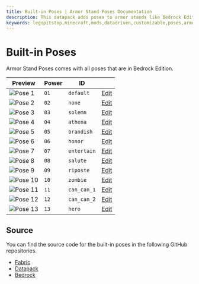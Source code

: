 ```yaml
---
title: Built-in Poses | Armor Stand Poses Documentation
description: This datapack adds poses to armor stands like Bedrock Edition. Redstone is the same as bedrock. You can even create your data-driven poses!
keywords: legopitstop,minecraft,mods,datadriven,customizable,poses,armorstand,datapack,fabricmc
---
```


# Built-in Poses

Armor Stand Poses comes with all poses that are in Bedrock Edition.

| Preview                                                                                              | Power | ID          |                                    |
| ---------------------------------------------------------------------------------------------------- | ----- | ----------- | ---------------------------------- |
| ![Pose 1](https://minecraft.wiki/images/thumb/Armor_Stand_Pose_0.png/96px-Armor_Stand_Pose_0.png)    | `01`  | `default`   | [Edit](/poses/generator#default)   |
| ![Pose 2](https://minecraft.wiki/images/thumb/Armor_Stand_Pose_1.png/96px-Armor_Stand_Pose_1.png)    | `02`  | `none`      | [Edit](/poses/generator#none)      |
| ![Pose 3](https://minecraft.wiki/images/thumb/Armor_Stand_Pose_2.png/96px-Armor_Stand_Pose_2.png)    | `03`  | `solemn`    | [Edit](/poses/generator#solemn)    |
| ![Pose 4](https://minecraft.wiki/images/thumb/Armor_Stand_Pose_3.png/96px-Armor_Stand_Pose_3.png)    | `04`  | `athena`    | [Edit](/poses/generator#athena)    |
| ![Pose 5](https://minecraft.wiki/images/thumb/Armor_Stand_Pose_4.png/96px-Armor_Stand_Pose_4.png)    | `05`  | `brandish`  | [Edit](/poses/generator#brandish)  |
| ![Pose 6](https://minecraft.wiki/images/thumb/Armor_Stand_Pose_5.png/96px-Armor_Stand_Pose_5.png)    | `06`  | `honor`     | [Edit](/poses/generator#honor)     |
| ![Pose 7](https://minecraft.wiki/images/thumb/Armor_Stand_Pose_6.png/96px-Armor_Stand_Pose_6.png)    | `07`  | `entertain` | [Edit](/poses/generator#entertain) |
| ![Pose 8](https://minecraft.wiki/images/thumb/Armor_Stand_Pose_7.png/96px-Armor_Stand_Pose_7.png)    | `08`  | `salute`    | [Edit](/poses/generator#saulte)    |
| ![Pose 9](https://minecraft.wiki/images/thumb/Armor_Stand_Pose_9.png/96px-Armor_Stand_Pose_9.png)    | `09`  | `riposte`   | [Edit](/poses/generator#riposte)   |
| ![Pose 10](https://minecraft.wiki/images/thumb/Armor_Stand_Pose_10.png/96px-Armor_Stand_Pose_10.png) | `10`  | `zombie`    | [Edit](/poses/generator#zombie)    |
| ![Pose 11](https://minecraft.wiki/images/thumb/Armor_Stand_Pose_11.png/96px-Armor_Stand_Pose_11.png) | `11`  | `can_can_1` | [Edit](/poses/generator#cancana)   |
| ![Pose 12](https://minecraft.wiki/images/thumb/Armor_Stand_Pose_12.png/96px-Armor_Stand_Pose_12.png) | `12`  | `can_can_2` | [Edit](/poses/generator#cancanb)   |
| ![Pose 13](https://minecraft.wiki/images/thumb/Armor_Stand_Pose_8.png/96px-Armor_Stand_Pose_8.png)   | `13`  | `hero`      | [Edit](/poses/generator#hero)      |

## Source

You can find the source code for the built-in poses in the following GitHub repositories.

- [Fabric](https://github.com/legopitstop/Fabric/tree/main/Armorstand_Poses/src/main/resources/data/minecraft/poses)
- [Datapack](https://github.com/legopitstop/Datapacks/blob/main/poses/datapack/data/poses/function/armor_stand/defaults.mcfunction)
- [Bedrock](https://github.com/Mojang/bedrock-samples/blob/main/resource_pack/animations/armor_stand.animation.json)
